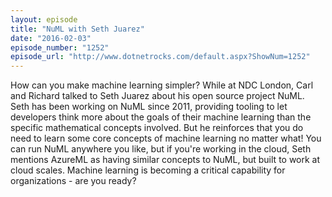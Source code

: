 ```yaml
---
layout: episode
title: "NuML with Seth Juarez"
date: "2016-02-03"
episode_number: "1252"
episode_url: "http://www.dotnetrocks.com/default.aspx?ShowNum=1252"
---
```


How can you make machine learning simpler? While at NDC London, Carl and Richard talked to Seth Juarez about his open source project NuML. Seth has been working on NuML since 2011, providing tooling to let developers think more about the goals of their machine learning than the specific mathematical concepts involved. But he reinforces that you do need to learn some core concepts of machine learning no matter what! You can run NuML anywhere you like, but if you're working in the cloud, Seth mentions AzureML as having similar concepts to NuML, but built to work at cloud scales. Machine learning is becoming a critical capability for organizations - are you ready?
